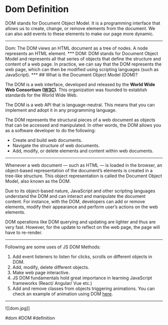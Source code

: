 # Dom Definition

DOM stands for Document Object Model. It is a programming interface that allows us to create, change, or remove elements from the document. We can also add events to these elements to make our page more dynamic.
<hr>
Dom: The DOM views an HTML document as a tree of nodes. A node represents an HTML element.
***
  DOM: DOM stands for Document Object Model and represents all that series of objects that define the structure and content of a web page. In practice, we can say that the DOM represents the web page, which can then be modified using scripting languages ​​(such as JavaScript).
  ***
  ## What is the Document Object Model (DOM)?

The DOM is a web interface, developed and released by the **World Wide Web Consortium ([W3C](https://www.w3.org/))**. This organization was founded to establish standards for the World Wide Web.

The DOM is a web API that is language-neutral. This means that you can implement and adopt it in any programming language.

The DOM represents the structural pieces of a web document as objects that can be accessed and manipulated. In other words, the DOM allows you as a software developer to do the following:  

-   Create and build web documents.  
-   Navigate the structure of web documents.  
-   Add, modify, or delete elements and content within web documents.

  ***
  Whenever a web document — such as HTML — is loaded in the browser, an object-based representation of the document’s elements is created in a tree-like structure. This object representation is called the Document Object Model, also known as the DOM.

Due to its object-based nature, JavaScript and other scripting languages understand the DOM and can interact and manipulate the document content. For instance, with the DOM, developers can add or remove elements, modify their appearance and perform user’s actions on the web elements.

DOM operations like DOM querying and updating are lighter and thus are very fast. However, for the update to reflect on the web page, the page will have to re-render.
***
Following are some uses of JS DOM Methods:

1.  Add event listeners to listen for clicks, scrolls on different objects in DOM.
2.  Add, modify, delete different objects.
3.  Make web page interactive.
4.  JS DOM fundamentals hold great importance in learning JavaScript frameworks (React/ Angular/ Vue etc.)
5.  Add and remove classes from objects triggering animations. You can check an example of animation using DOM [here](https://www.w3schools.com/js/tryit.asp?filename=tryjs_dom_animate_3).
***
![[dom.jpg]]

#dom #DOM #definition 